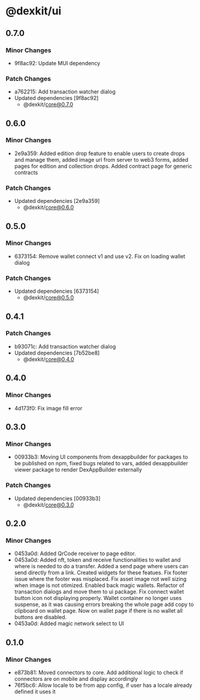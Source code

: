# @dexkit/ui

## 0.7.0

### Minor Changes

- 9f8ac92: Update MUI dependency

### Patch Changes

- a762215: Add transaction watcher dialog
- Updated dependencies [9f8ac92]
  - @dexkit/core@0.7.0

## 0.6.0

### Minor Changes

- 2e9a359: Added edition drop feature to enable users to create drops and manage them, added image url from server to web3 forms, added pages for edition and collection drops. Added contract page for generic contracts

### Patch Changes

- Updated dependencies [2e9a359]
  - @dexkit/core@0.6.0

## 0.5.0

### Minor Changes

- 6373154: Remove wallet connect v1 and use v2. Fix on loading wallet dialog

### Patch Changes

- Updated dependencies [6373154]
  - @dexkit/core@0.5.0

## 0.4.1

### Patch Changes

- b93071c: Add transaction watcher dialog
- Updated dependencies [7b52be8]
  - @dexkit/core@0.4.0

## 0.4.0

### Minor Changes

- 4d173f0: Fix image fill error

## 0.3.0

### Minor Changes

- 00933b3: Moving UI components from dexappbuilder for packages to be published on npm, fixed bugs related to vars, added dexappbuilder viewer package to render DexAppBuilder externally

### Patch Changes

- Updated dependencies [00933b3]
  - @dexkit/core@0.3.0

## 0.2.0

### Minor Changes

- 0453a0d: Added QrCode receiver to page editor.
- 0453a0d: Added nft, token and receive functionalities to wallet and where is needed to do a transfer.
  Added a send page where users can send directly from a link. Created widgets for these featues.
  Fix footer issue where the footer was misplaced.
  Fix asset image not well sizing when image is not otimized.
  Enabled back magic wallets.
  Refactor of transaction dialogs and move them to ui package.
  Fix connect wallet button icon not displaying properly.
  Wallet container no longer uses suspense, as it was causing errors breaking the whole page
  add copy to clipboard on wallet page.
  Now on wallet page if there is no wallet all buttons are disabled.
- 0453a0d: Added magic network select to UI

## 0.1.0

### Minor Changes

- e873b81: Moved connectors to core. Add additional logic to check if connectors are on mobile and display accordingly
- 76f5bc6: Allow locale to be from app config, if user has a locale already defined it uses it
